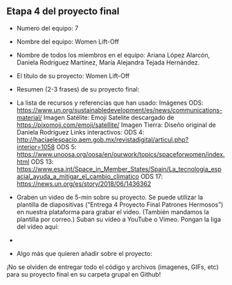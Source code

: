 ## Etapa 4 del proyecto final

- Numero del equipo: 7
- Nombre del equipo: Women Lift-Off
- Nombre de todos los miembros en el equipo: Ariana López Alarcón, Daniela Rodríguez Martínez, María Alejandra Tejada Hernández.
- El título de su proyecto: Women Lift-Off
- Resumen (2-3 frases) de su proyecto final: 
- La lista de recursos y referencias que han usado:
Imágenes ODS: https://www.un.org/sustainabledevelopment/es/news/communications-material/
Imagen Satélite: Emoji Satelite descargado de https://pixomoji.com/emoji/satellite/
Imagen Tierra: Diseño original de Daniela Rodríguez
Links interactivos:
ODS 4: http://haciaelespacio.aem.gob.mx/revistadigital/articul.php?interior=1058
ODS 5: https://www.unoosa.org/oosa/en/ourwork/topics/spaceforwomen/index.html
ODS 13: https://www.esa.int/Space_in_Member_States/Spain/La_tecnologia_espacial_ayuda_a_mitigar_el_cambio_climatico
ODS 17: https://news.un.org/es/story/2018/06/1436362

- Graben un video de 5-min sobre su proyecto. Se puede utilizar la plantilla de diapositivas (“Entrega 4 Proyecto Final Patrones Hermosos”) en nuestra plataforma para grabar el video. (También mandamos la plantilla por correo.) Suban su vídeo a YouTube o Vimeo. Pongan la liga del vídeo aquí: 
- 
- Algo más que quieren añadir sobre el proyecto:

¡No se olviden de entregar todo el código y archivos (imagenes, GIFs, etc) para su proyecto final en su carpeta grupal en Github!
